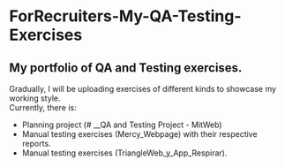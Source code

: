 # ForRecruiters-My-QA-Testing-Exercises

## My portfolio of QA and Testing exercises.

Gradually, I will be uploading exercises of different kinds to showcase my working style.<br>
Currently, there is:<br>
- Planning project (# __QA and Testing Project - MitWeb)<br>
- Manual testing exercises (Mercy_Webpage) with their respective reports.<br>
- Manual testing exercises (TriangleWeb_y_App_Respirar).<br>